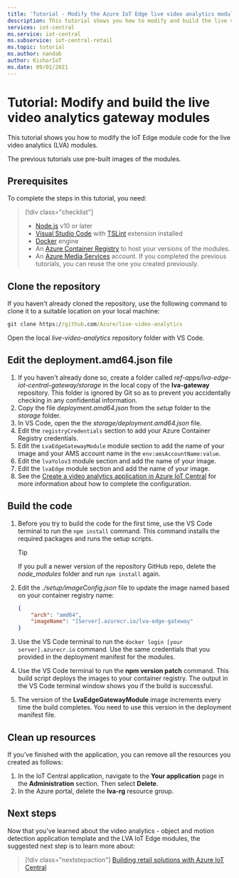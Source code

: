 ```yaml
---
title: 'Tutorial - Modify the Azure IoT Edge live video analytics modules'
description: This tutorial shows you how to modify and build the live video analytics gateway modules that the video analytics - object and motion detection application template uses.
services: iot-central
ms.service: iot-central
ms.subservice: iot-central-retail
ms.topic: tutorial
ms.author: nandab
author: KishorIoT
ms.date: 09/01/2021
---
```


# Tutorial: Modify and build the live video analytics gateway modules

This tutorial shows you how to modify the IoT Edge module code for the live video analytics (LVA) modules.

The previous tutorials use pre-built images of the modules.

## Prerequisites

To complete the steps in this tutorial, you need:


> [!div class="checklist"]
> * [Node.js](https://nodejs.org/en/download/) v10 or later
> * [Visual Studio Code](https://code.visualstudio.com/Download) with [TSLint](https://marketplace.visualstudio.com/items?itemName=ms-vscode.vscode-typescript-tslint-plugin) extension installed
> * [Docker](https://www.docker.com/products/docker-desktop) engine
> * An [Azure Container Registry](../../container-registry/index.yml) to host your versions of the modules.
> * An [Azure Media Services](../../media-services/index.yml) account. If you completed the previous tutorials, you can reuse the one you created previously.

## Clone the repository

If you haven't already cloned the repository, use the following command to clone it to a suitable location on your local machine:

```cmd
git clone https://github.com/Azure/live-video-analytics
```

Open the local *live-video-analytics* repository folder with VS Code.

## Edit the deployment.amd64.json file

1. If you haven't already done so, create a folder called *ref-apps/lva-edge-iot-central-gateway/storage* in the local copy of the **lva-gateway** repository. This folder is ignored by Git so as to prevent you accidentally checking in any confidential information.
1. Copy the file *deployment.amd64.json* from the *setup* folder to the *storage* folder.
1. In VS Code, open the the *storage/deployment.amd64.json* file.
1. Edit the `registryCredentials` section to add your Azure Container Registry credentials.
1. Edit the `LvaEdgeGatewayModule` module section to add the name of your image and your AMS account name in the `env:amsAccountName:value`.
1. Edit the `lvaYolov3` module section and add the name of your image.
1. Edit the `lvaEdge` module section and add the name of your image.
1. See the [Create a video analytics application in Azure IoT Central](tutorial-video-analytics-create-app-yolo-v3.md) for more information about how to complete the configuration.

## Build the code

1. Before you try to build the code for the first time, use the VS Code terminal to run the `npm install` command. This command installs the required packages and runs the setup scripts.

    > [!TIP]
    > If you pull a newer version of the repository GitHub repo, delete the *node_modules* folder and run `npm install` again.

1. Edit the *./setup/imageConfig.json* file to update the image named based on your container registry name:

    ```json
    {
        "arch": "amd64",
        "imageName": "[Server].azurecr.io/lva-edge-gateway"
    }
    ```

1. Use the VS Code terminal to run the `docker login [your server].azurecr.io` command. Use the same credentials that you provided in the deployment manifest for the modules.

1. Use the VS Code terminal to run the **npm version patch** command. This build script deploys the images to your container registry. The output in the VS Code terminal window shows you if the build is successful.

1. The version of the **LvaEdgeGatewayModule** image increments every time the build completes. You need to use this version in the deployment manifest file.

## Clean up resources

If you've finished with the application, you can remove all the resources you created as follows:

1. In the IoT Central application, navigate to the **Your application** page in the **Administration** section. Then select **Delete**.
1. In the Azure portal, delete the **lva-rg** resource group.

## Next steps

Now that you've learned about the video analytics - object and motion detection application template and the LVA IoT Edge modules, the suggested next step is to learn more about:

> [!div class="nextstepaction"]
> [Building retail solutions with Azure IoT Central](overview-iot-central-retail.md)